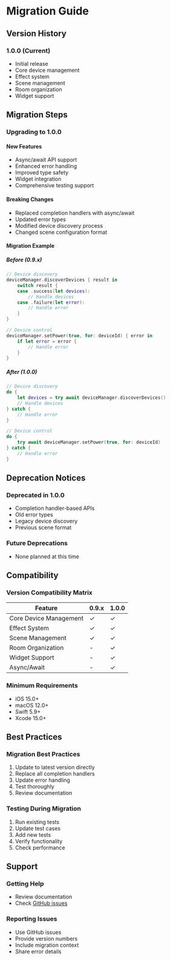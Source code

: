# Migration Guide

## Version History

### 1.0.0 (Current)
- Initial release
- Core device management
- Effect system
- Scene management
- Room organization
- Widget support

## Migration Steps

### Upgrading to 1.0.0

#### New Features
- Async/await API support
- Enhanced error handling
- Improved type safety
- Widget integration
- Comprehensive testing support

#### Breaking Changes
- Replaced completion handlers with async/await
- Updated error types
- Modified device discovery process
- Changed scene configuration format

#### Migration Example

##### Before (0.9.x)
```swift
// Device discovery
deviceManager.discoverDevices { result in
    switch result {
    case .success(let devices):
        // Handle devices
    case .failure(let error):
        // Handle error
    }
}

// Device control
deviceManager.setPower(true, for: deviceId) { error in
    if let error = error {
        // Handle error
    }
}
```

##### After (1.0.0)
```swift
// Device discovery
do {
    let devices = try await deviceManager.discoverDevices()
    // Handle devices
} catch {
    // Handle error
}

// Device control
do {
    try await deviceManager.setPower(true, for: deviceId)
} catch {
    // Handle error
}
```

## Deprecation Notices

### Deprecated in 1.0.0
- Completion handler-based APIs
- Old error types
- Legacy device discovery
- Previous scene format

### Future Deprecations
- None planned at this time

## Compatibility

### Version Compatibility Matrix
| Feature | 0.9.x | 1.0.0 |
|---------|--------|--------|
| Core Device Management | ✓ | ✓ |
| Effect System | ✓ | ✓ |
| Scene Management | ✓ | ✓ |
| Room Organization | - | ✓ |
| Widget Support | - | ✓ |
| Async/Await | - | ✓ |

### Minimum Requirements
- iOS 15.0+
- macOS 12.0+
- Swift 5.9+
- Xcode 15.0+

## Best Practices

### Migration Best Practices
1. Update to latest version directly
2. Replace all completion handlers
3. Update error handling
4. Test thoroughly
5. Review documentation

### Testing During Migration
1. Run existing tests
2. Update test cases
3. Add new tests
4. Verify functionality
5. Check performance

## Support

### Getting Help
- Review documentation
- Check [GitHub issues](https://github.com/DanielKng/YeelightControl/issues)

### Reporting Issues
- Use GitHub issues
- Provide version numbers
- Include migration context
- Share error details 